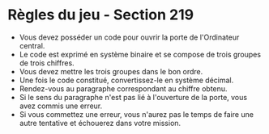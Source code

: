# Règles du jeu - Section 219

- Vous devez posséder un code pour ouvrir la porte de l'Ordinateur central.
- Le code est exprimé en système binaire et se compose de trois groupes de trois chiffres.
- Vous devez mettre les trois groupes dans le bon ordre.
- Une fois le code constitué, convertissez-le en système décimal.
- Rendez-vous au paragraphe correspondant au chiffre obtenu.
- Si le sens du paragraphe n'est pas lié à l'ouverture de la porte, vous avez commis une erreur.
- Si vous commettez une erreur, vous n'aurez pas le temps de faire une autre tentative et échouerez dans votre mission.